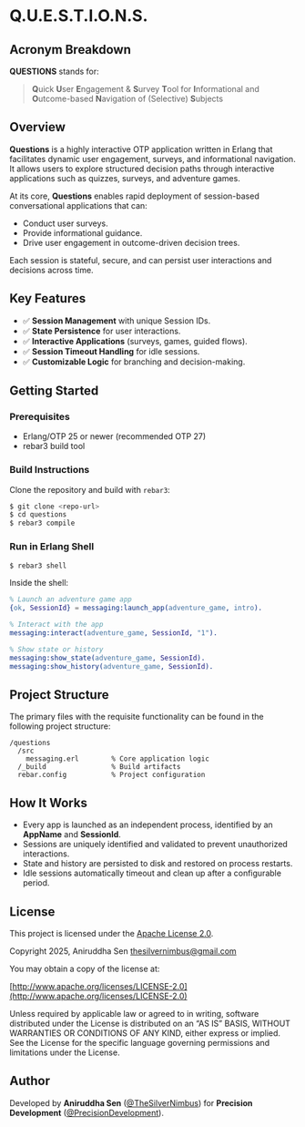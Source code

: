 # Q.U.E.S.T.I.O.N.S.

## Acronym Breakdown

**QUESTIONS** stands for:
> **Q**uick **U**ser **E**ngagement & **S**urvey **T**ool for **I**nformational
> and **O**utcome-based **N**avigation of (Selective) **S**ubjects

## Overview

**Questions** is a highly interactive OTP application written in Erlang that
facilitates dynamic user engagement, surveys, and informational navigation. It
allows users to explore structured decision paths through interactive
applications such as quizzes, surveys, and adventure games.

At its core, **Questions** enables rapid deployment of session-based
conversational applications that can:

- Conduct user surveys.
- Provide informational guidance.
- Drive user engagement in outcome-driven decision trees.

Each session is stateful, secure, and can persist user interactions and
decisions across time.

## Key Features

- ✅ **Session Management** with unique Session IDs.
- ✅ **State Persistence** for user interactions.
- ✅ **Interactive Applications** (surveys, games, guided flows).
- ✅ **Session Timeout Handling** for idle sessions.
- ✅ **Customizable Logic** for branching and decision-making.

## Getting Started

### Prerequisites

- Erlang/OTP 25 or newer (recommended OTP 27)
- rebar3 build tool

### Build Instructions

Clone the repository and build with `rebar3`:

```bash
$ git clone <repo-url>
$ cd questions
$ rebar3 compile
```

### Run in Erlang Shell

```bash
$ rebar3 shell
```

Inside the shell:

```erlang
% Launch an adventure game app
{ok, SessionId} = messaging:launch_app(adventure_game, intro).

% Interact with the app
messaging:interact(adventure_game, SessionId, "1").

% Show state or history
messaging:show_state(adventure_game, SessionId).
messaging:show_history(adventure_game, SessionId).
```

## Project Structure

The primary files with the requisite functionality can be found in the following
project structure:

```
/questions
  /src
    messaging.erl        % Core application logic
  /_build                % Build artifacts
  rebar.config           % Project configuration
```

## How It Works

- Every app is launched as an independent process, identified by an **AppName**
  and **SessionId**.
- Sessions are uniquely identified and validated to prevent unauthorized
  interactions.
- State and history are persisted to disk and restored on process restarts.
- Idle sessions automatically timeout and clean up after a configurable period.

## License

This project is licensed under the [Apache License 2.0](LICENSE.md).

Copyright 2025, Aniruddha Sen <thesilvernimbus@gmail.com>

You may obtain a copy of the license at:

[http://www.apache.org/licenses/LICENSE-2.0](http://www.apache.org/licenses/LICENSE-2.0)

Unless required by applicable law or agreed to in writing, software
distributed under the License is distributed on an “AS IS” BASIS,
WITHOUT WARRANTIES OR CONDITIONS OF ANY KIND, either express or implied.
See the License for the specific language governing permissions and
limitations under the License.

## Author

Developed by **Aniruddha Sen** ([@TheSilverNimbus][1]) for **Precision
Development** ([@PrecisionDevelopment][2]).
  
[1]: https://github.com/TheSilverNimbus
  
[2]: https://github.com/PrecisionDevelopment
